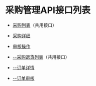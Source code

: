 # 采购管理API接口列表


* [采购列表](Invoicimg_api_order)（共用接口）
* [采购详细](Invoicimg_api_detail)
* [审核操作](checkOrder)

* [--采购退货列表](Invoicimg_api_productlist)（共用接口）
* [--订单详情](Invoicimg_api_details)
* [--订单审核](Invoicimg_api_cate)
